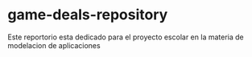 # game-deals-repository
Este reportorio esta dedicado para el proyecto escolar en la materia de modelacion de aplicaciones 

